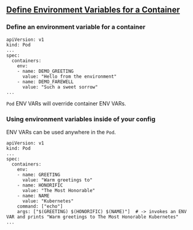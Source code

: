 ## [Define Environment Variables for a Container](https://kubernetes.io/docs/tasks/inject-data-application/define-environment-variable-container/)

### Define an environment variable for a container

```
apiVersion: v1
kind: Pod
...
spec:
  containers:
    env:
    - name: DEMO_GREETING
      value: "Hello from the environment"
    - name: DEMO_FAREWELL
      value: "Such a sweet sorrow"
...
```

`Pod` ENV VARs will override container ENV VARs.  

### Using environment variables inside of your config

ENV VARs can be used anywhere in the `Pod`.  

```
apiVersion: v1
kind: Pod
...
spec:
  containers:
    env:
    - name: GREETING
      value: "Warm greetings to"
    - name: HONORIFIC
      value: "The Most Honorable"
    - name: NAME
      value: "Kubernetes"
    command: ["echo"]
    args: ["$(GREETING) $(HONORIFIC) $(NAME)"]  # -> invokes an ENV VAR and prints "Warm greetings to The Most Honorable Kubernetes"
...
```
